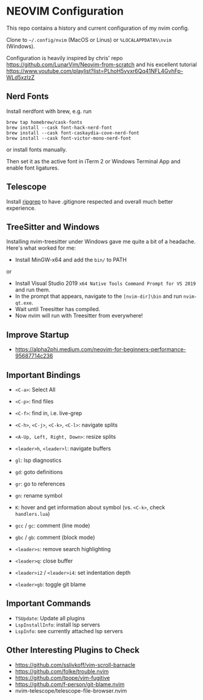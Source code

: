 # NEOVIM Configuration

This repo contains a history and current configuration of my nvim config.

Clone to `~/.config/nvim` (MacOS or Linus) or `%LOCALAPPDATA%\nvim` (Windows).

Configuration is heavily inspired by chris' repo https://github.com/LunarVim/Neovim-from-scratch and his excellent tutorial https://www.youtube.com/playlist?list=PLhoH5vyxr6Qq41NFL4GvhFp-WLd5xzIzZ

## Nerd Fonts

Install nerdfont with brew, e.g. run

```
brew tap homebrew/cask-fonts
brew install --cask font-hack-nerd-font
brew install --cask font-caskaydia-cove-nerd-font
brew install --cask font-victor-mono-nerd-font
```

or install fonts manually.

Then set it as the active font in iTerm 2 or Windows Terminal App and enable font ligatures.

## Telescope

Install [ripgrep](https://github.com/BurntSushi/ripgrep) to have .gitignore respected and overall much better experience.

## TreeSitter and Windows

Installing nvim-treesitter under Windows gave me quite a bit of a headache. Here's what worked for me:

- Install MinGW-x64 and add the `bin/` to PATH

or

- Install Visual Studio 2019 `x64 Native Tools Command Prompt for VS 2019` and run them.
- In the prompt that appears, navigate to the `[nvim-dir]\bin` and run `nvim-qt.exe`.
- Wait until Treesitter has compiled.
- Now nvim will run with Treesitter from everywhere!

## Improve Startup

- https://alpha2phi.medium.com/neovim-for-beginners-performance-95687714c236

## Important Bindings

- `<C-a>`: Select All

- `<C-p>`: find files
- `<C-f>`: find in, i.e. live-grep

- `<C-h>`, `<C-j>`, `<C-k>`, `<C-l>`: navigate splits 
- `<A-Up, Left, Right, Down>`: resize splits 
- `<leader>h`, `<leader>l`: navigate buffers
- `gl`: lsp diagnostics

- `gd`: goto definitions
- `gr`: go to references
- `gn`: rename symbol
- `K`: hover and get information about symbol (vs. `<C-k>`, check `handlers.lua`)

- `gcc` / `gc`: comment (line mode)
- `gbc` / `gb`: comment (block mode)

- `<leader>s`: remove search highlighting
- `<leader>q`: close buffer
- `<leader>i2` / `<leader>i4`: set indentation depth
- `<leader>gb`: toggle git blame

## Important Commands

- `TSUpdate`: Update all plugins
- `LspInstallInfo`: install lsp servers
- `LspInfo`: see currently attached lsp servers

## Other Interesting Plugins to Check

- https://github.com/sslivkoff/vim-scroll-barnacle
- https://github.com/folke/trouble.nvim
- https://github.com/tpope/vim-fugitive
- https://github.com/f-person/git-blame.nvim
- nvim-telescope/telescope-file-browser.nvim
